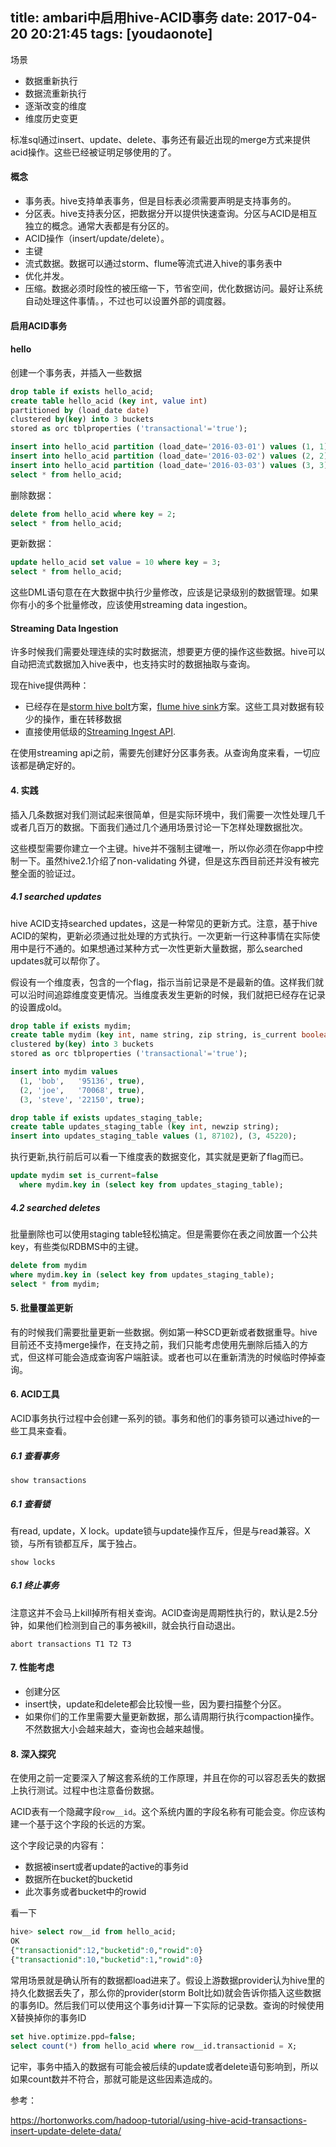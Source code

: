 
title: ambari中启用hive-ACID事务
date: 2017-04-20 20:21:45
tags: [youdaonote]
---

场景
 - 数据重新执行
 - 数据流重新执行
 - 逐渐改变的维度
 - 维度历史变更

标准sql通过insert、update、delete、事务还有最近出现的merge方式来提供acid操作。这些已经被证明足够使用的了。

#### 概念
 - 事务表。hive支持单表事务，但是目标表必须需要声明是支持事务的。
 - 分区表。hive支持表分区，把数据分开以提供快速查询。分区与ACID是相互独立的概念。通常大表都是有分区的。
 - ACID操作（insert/update/delete）。
 - 主键
 - 流式数据。数据可以通过storm、flume等流式进入hive的事务表中
 - 优化并发。
 - 压缩。数据必须时段性的被压缩一下，节省空间，优化数据访问。最好让系统自动处理这件事情。，不过也可以设置外部的调度器。
 
#### 启用ACID事务

#### hello
创建一个事务表，并插入一些数据
```sql
drop table if exists hello_acid;
create table hello_acid (key int, value int)
partitioned by (load_date date)
clustered by(key) into 3 buckets
stored as orc tblproperties ('transactional'='true');
```

```sql
insert into hello_acid partition (load_date='2016-03-01') values (1, 1);
insert into hello_acid partition (load_date='2016-03-02') values (2, 2);
insert into hello_acid partition (load_date='2016-03-03') values (3, 3);
select * from hello_acid;
```

删除数据：
```sql
delete from hello_acid where key = 2;
select * from hello_acid;
```

更新数据：
```sql
update hello_acid set value = 10 where key = 3;
select * from hello_acid;
```
这些DML语句意在在大数据中执行少量修改，应该是记录级别的数据管理。如果你有小的多个批量修改，应该使用streaming data ingestion。

#### Streaming Data Ingestion
许多时候我们需要处理连续的实时数据流，想要更方便的操作这些数据。hive可以自动把流式数据加入hive表中，也支持实时的数据抽取与查询。

现在hive提供两种：
- 已经存在是[storm hive bolt](https://github.com/apache/storm/tree/master/external/storm-hive)方案，[flume hive sink](https://flume.apache.org/FlumeUserGuide.html#hive-sink)方案。这些工具对数据有较少的操作，重在转移数据
- 直接使用低级的[Streaming Ingest API](https://cwiki.apache.org/confluence/display/Hive/Streaming+Data+Ingest).

在使用streaming api之前，需要先创建好分区事务表。从查询角度来看，一切应该都是确定好的。

#### 4. 实践
插入几条数据对我们测试起来很简单，但是实际环境中，我们需要一次性处理几千或者几百万的数据。下面我们通过几个通用场景讨论一下怎样处理数据批次。

这些模型需要你建立一个主键。hive并不强制主键唯一，所以你必须在你app中控制一下。虽然hive2.1介绍了non-validating 外键，但是这东西目前还并没有被完整全面的验证过。
##### 4.1 searched updates
hive  ACID支持searched updates，这是一种常见的更新方式。注意，基于hive ACID的架构，更新必须通过批处理的方式执行。一次更新一行这种事情在实际使用中是行不通的。如果想通过某种方式一次性更新大量数据，那么searched updates就可以帮你了。

假设有一个维度表，包含的一个flag，指示当前记录是不是最新的值。这样我们就可以沿时间追踪维度变更情况。当维度表发生更新的时候，我们就把已经存在记录的设置成old。
```sql
drop table if exists mydim;
create table mydim (key int, name string, zip string, is_current boolean)
clustered by(key) into 3 buckets
stored as orc tblproperties ('transactional'='true');
```
```sql
insert into mydim values
  (1, 'bob',   '95136', true),
  (2, 'joe',   '70068', true),
  (3, 'steve', '22150', true);
```
```sql
drop table if exists updates_staging_table;
create table updates_staging_table (key int, newzip string);
insert into updates_staging_table values (1, 87102), (3, 45220);
```
执行更新,执行前后可以看一下维度表的数据变化，其实就是更新了flag而已。
```sql
update mydim set is_current=false
  where mydim.key in (select key from updates_staging_table);
```

##### 4.2 searched deletes
批量删除也可以使用staging table轻松搞定。但是需要你在表之间放置一个公共key，有些类似RDBMS中的主键。
```sql
delete from mydim
where mydim.key in (select key from updates_staging_table);
select * from mydim;
```

#### 5. 批量覆盖更新

有的时候我们需要批量更新一些数据。例如第一种SCD更新或者数据重导。hive目前还不支持merge操作，在支持之前，我们只能考虑使用先删除后插入的方式，但这样可能会造成查询客户端脏读。或者也可以在重新清洗的时候临时停掉查询。

#### 6. ACID工具
ACID事务执行过程中会创建一系列的锁。事务和他们的事务锁可以通过hive的一些工具来查看。
##### 6.1 查看事务
```
show transactions
```
##### 6.1 查看锁
有read, update，X lock。update锁与update操作互斥，但是与read兼容。X锁，与所有锁都互斥，属于独占。
```
show locks
```
##### 6.1 终止事务
注意这并不会马上kill掉所有相关查询。ACID查询是周期性执行的，默认是2.5分钟，如果他们检测到自己的事务被kill，就会执行自动退出。
```
abort transactions T1 T2 T3
```

#### 7. 性能考虑
- 创建分区
- insert快，update和delete都会比较慢一些，因为要扫描整个分区。
- 如果你们的工作里需要大量更新数据，那么请周期行执行compaction操作。不然数据大小会越来越大，查询也会越来越慢。

#### 8. 深入探究
在使用之前一定要深入了解这套系统的工作原理，并且在你的可以容忍丢失的数据上执行测试。过程中也注意备份数据。

ACID表有一个隐藏字段`row__id`。这个系统内置的字段名称有可能会变。你应该构建一个基于这个字段的长远的方案。

这个字段记录的内容有：
- 数据被insert或者update的active的事务id
- 数据所在bucket的bucketid
- 此次事务或者bucket中的rowid

看一下
```sql
hive> select row__id from hello_acid;
OK
{"transactionid":12,"bucketid":0,"rowid":0}
{"transactionid":10,"bucketid":1,"rowid":0}
```

常用场景就是确认所有的数据都load进来了。假设上游数据provider认为hive里的持久化数据丢失了，那么你的provider(storm Bolt比如)就会告诉你插入这些数据的事务ID。然后我们可以使用这个事务id计算一下实际的记录数。查询的时候使用X替换掉你的事务ID
```sql
set hive.optimize.ppd=false;
select count(*) from hello_acid where row__id.transactionid = X;
```

记牢，事务中插入的数据有可能会被后续的update或者delete语句影响到，所以如果count数并不符合，那就可能是这些因素造成的。




参考：

https://hortonworks.com/hadoop-tutorial/using-hive-acid-transactions-insert-update-delete-data/
